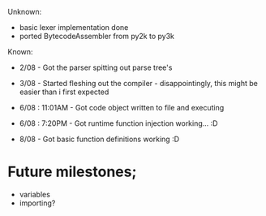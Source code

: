 Unknown:
 - basic lexer implementation done
 - ported BytecodeAssembler from py2k to py3k


Known:
 - 2/08           - Got the parser spitting out parse tree's
 - 3/08           - Started fleshing out the compiler - disappointingly, this might be easier than i first expected

 - 6/08 : 11:01AM - Got code object written to file and executing
 - 6/08 : 7:20PM  - Got runtime function injection working... :D
 - 8/08           - Got basic function definitions working :D

# Future milestones;
 * variables
 * importing?
